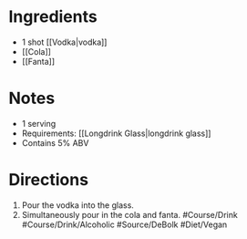 # Ingredients
- 1 shot [[Vodka|vodka]]
- [[Cola]]
- [[Fanta]]
# Notes
- 1 serving
- Requirements: [[Longdrink Glass|longdrink glass]]
- Contains 5% ABV
# Directions
1. Pour the vodka into the glass.
2. Simultaneously pour in the cola and fanta.
#Course/Drink #Course/Drink/Alcoholic #Source/DeBolk #Diet/Vegan 